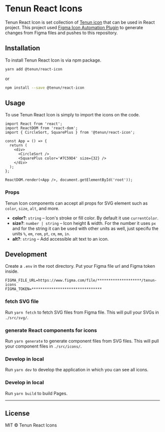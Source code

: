 # Tenun React Icons

Tenun React Icon is set collection of [Tenun icon](https://www.figma.com/file/EXwWuLGcKuH96Nu6ApvaIK/%40tenun%2Ficon%2Fdefault?node-id=112%3A0) that can be used in React project. This project used [Figma Icon Automation Plugin](https://github.com/leadream/figma-icon-automation) to generate changes from Figma files and pushes to this repository.

## Installation

To install Tenun React Icon is via npm package.

```bash
yarn add @tenun/react-icon
```

or

```bash
npm install --save @tenun/react-icon
```

## Usage

To use Tenun React Icon is simply to import the icons on the code.

```tsx
import React from 'react';
import ReactDOM from 'react-dom';
import { CircleSort, SquarePlus } from '@tenun/react-icon';

const App = () => {
  return (
    <div>
      <CircleSort />
      <SquarePlus color='#7C59D4' size={32} />
    </div>
  );
};

ReactDOM.render(<App />, document.getElementById('root'));
```

### Props

Tenun Icon components can accept all props for SVG element such as `color`, `size`, `alt`, and more.

- **color?**: `string` – Icon's stroke or fill color. By default it use `currentColor`.
- **size?**: `number | string` – Icon height & width. For the number it uses `px` and for the string it can be used with other units as well, just specifu the units `%`, `em`, `rem`, `pt`, `cm`, `mm`, `in`.
- **alt?**: `string` – Add accessible alt text to an icon.

## Development

Create a `.env` in the root directory. Put your Figma file url and Figma token inside.

```
FIGMA_FILE_URL=https://www.figma.com/file/********************/tenun-icons
FIGMA_TOKEN=********************************
```

### fetch SVG file

Run `yarn fetch` to fetch SVG files from Figma file. This will pull your SVGs in `./src/svg/`.

### generate React components for icons

Run `yarn generate` to generate component files from SVG files. This will pull your component files in `./src/icons/`.

### Develop in local

Run `yarn dev` to develop the application in which you can see all icons.

### Develop in local

Run `yarn build` to build Pages.

---

## License

MIT © Tenun React Icons
